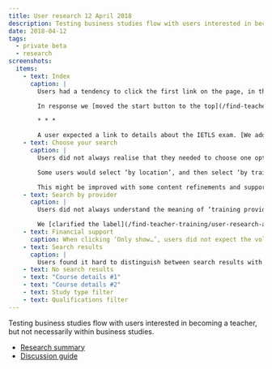```yaml
---
title: User research 12 April 2018
description: Testing business studies flow with users interested in becoming a teacher, but not necessarily within business studies
date: 2018-04-12
tags:
  - private beta
  - research
screenshots:
  items:
    - text: Index
      caption: |
        Users had a tendency to click the first link on the page, in this case ‘school experience’.

        In response we [moved the start button to the top](/find-teacher-training/user-research-apr-25#index).

        * * *

        A user expected a link to details about the IETLS exam. [We added a link](/find-teacher-training/user-research-apr-25#index).
    - text: Choose your search
      caption: |
        Users did not always realise that they needed to choose one option.

        Some users would select ‘by location’, and then select ‘by training provider’ before continuing.

        This might be improved with some content refinements and supporting copy.
    - text: Search by provider
      caption: |
        Users did not always understand the meaning of ‘training provider’

        We [clarified the label](/find-teacher-training/user-research-apr-25#search-by-provider) by indicating that it’s a school or university.
    - text: Financial support
      caption: When clicking ‘Only show…’, users did not expect the volume of content that appeared beneath the option.
    - text: Search results
      caption: |
        Users found it hard to distinguish between search results with similar titles. [We updated search result titles](/find-teacher-training/user-research-apr-25#search-results).
    - text: No search results
    - text: "Course details #1"
    - text: "Course details #2"
    - text: Study type filter
    - text: Qualifications filter
---
```


Testing business studies flow with users interested in becoming a teacher, but not necessarily within business studies.

- [Research summary](https://dfedigital.atlassian.net/wiki/spaces/BaT/pages/264339608/13th+Round+-+April+12th)
- [Discussion guide](https://dfedigital.atlassian.net/wiki/spaces/BaT/pages/270041089/Discussion+guide+-+13th+round+-+candidate+research)
